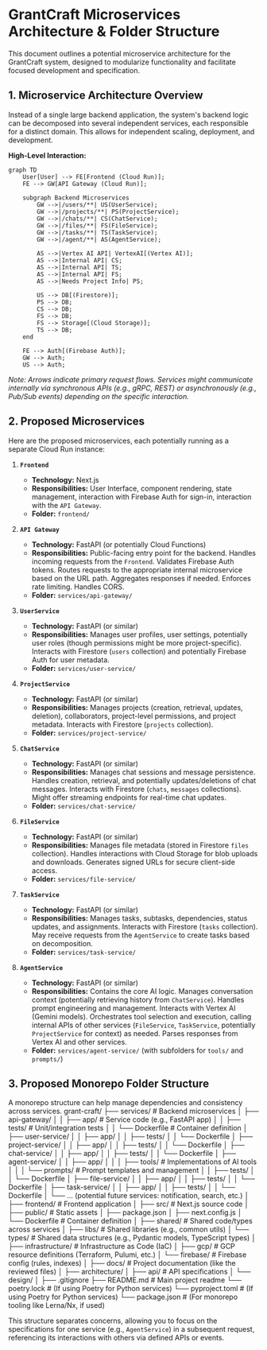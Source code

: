 # GrantCraft Microservices Architecture & Folder Structure

This document outlines a potential microservice architecture for the GrantCraft system, designed to modularize functionality and facilitate focused development and specification.

## 1. Microservice Architecture Overview

Instead of a single large backend application, the system's backend logic can be decomposed into several independent services, each responsible for a distinct domain. This allows for independent scaling, deployment, and development.

**High-Level Interaction:**

```mermaid
graph TD
    User[User] --> FE[Frontend (Cloud Run)];
    FE --> GW[API Gateway (Cloud Run)];

    subgraph Backend Microservices
        GW -->|/users/**| US(UserService);
        GW -->|/projects/**| PS(ProjectService);
        GW -->|/chats/**| CS(ChatService);
        GW -->|/files/**| FS(FileService);
        GW -->|/tasks/**| TS(TaskService);
        GW -->|/agent/**| AS(AgentService);

        AS -->|Vertex AI API| VertexAI[(Vertex AI)];
        AS -->|Internal API| CS;
        AS -->|Internal API| TS;
        AS -->|Internal API| FS;
        AS -->|Needs Project Info| PS;

        US --> DB[(Firestore)];
        PS --> DB;
        CS --> DB;
        FS --> DB;
        FS --> Storage[(Cloud Storage)];
        TS --> DB;
    end

    FE --> Auth[(Firebase Auth)];
    GW --> Auth;
    US --> Auth;

```
*Note: Arrows indicate primary request flows. Services might communicate internally via synchronous APIs (e.g., gRPC, REST) or asynchronously (e.g., Pub/Sub events) depending on the specific interaction.*

## 2. Proposed Microservices

Here are the proposed microservices, each potentially running as a separate Cloud Run instance:

1.  **`Frontend`**
    *   **Technology:** Next.js
    *   **Responsibilities:** User Interface, component rendering, state management, interaction with Firebase Auth for sign-in, interaction with the `API Gateway`.
    *   **Folder:** `frontend/`

2.  **`API Gateway`**
    *   **Technology:** FastAPI (or potentially Cloud Functions)
    *   **Responsibilities:** Public-facing entry point for the backend. Handles incoming requests from the `Frontend`. Validates Firebase Auth tokens. Routes requests to the appropriate internal microservice based on the URL path. Aggregates responses if needed. Enforces rate limiting. Handles CORS.
    *   **Folder:** `services/api-gateway/`

3.  **`UserService`**
    *   **Technology:** FastAPI (or similar)
    *   **Responsibilities:** Manages user profiles, user settings, potentially user roles (though permissions might be more project-specific). Interacts with Firestore (`users` collection) and potentially Firebase Auth for user metadata.
    *   **Folder:** `services/user-service/`

4.  **`ProjectService`**
    *   **Technology:** FastAPI (or similar)
    *   **Responsibilities:** Manages projects (creation, retrieval, updates, deletion), collaborators, project-level permissions, and project metadata. Interacts with Firestore (`projects` collection).
    *   **Folder:** `services/project-service/`

5.  **`ChatService`**
    *   **Technology:** FastAPI (or similar)
    *   **Responsibilities:** Manages chat sessions and message persistence. Handles creation, retrieval, and potentially updates/deletions of chat messages. Interacts with Firestore (`chats`, `messages` collections). Might offer streaming endpoints for real-time chat updates.
    *   **Folder:** `services/chat-service/`

6.  **`FileService`**
    *   **Technology:** FastAPI (or similar)
    *   **Responsibilities:** Manages file metadata (stored in Firestore `files` collection). Handles interactions with Cloud Storage for blob uploads and downloads. Generates signed URLs for secure client-side access.
    *   **Folder:** `services/file-service/`

7.  **`TaskService`**
    *   **Technology:** FastAPI (or similar)
    *   **Responsibilities:** Manages tasks, subtasks, dependencies, status updates, and assignments. Interacts with Firestore (`tasks` collection). May receive requests from the `AgentService` to create tasks based on decomposition.
    *   **Folder:** `services/task-service/`

8.  **`AgentService`**
    *   **Technology:** FastAPI (or similar)
    *   **Responsibilities:** Contains the core AI logic. Manages conversation context (potentially retrieving history from `ChatService`). Handles prompt engineering and management. Interacts with Vertex AI (Gemini models). Orchestrates tool selection and execution, calling internal APIs of other services (`FileService`, `TaskService`, potentially `ProjectService` for context) as needed. Parses responses from Vertex AI and other services.
    *   **Folder:** `services/agent-service/` (with subfolders for `tools/` and `prompts/`)

## 3. Proposed Monorepo Folder Structure

A monorepo structure can help manage dependencies and consistency across services.
grant-craft/
├── services/ # Backend microservices
│ ├── api-gateway/
│ │ ├── app/ # Service code (e.g., FastAPI app)
│ │ ├── tests/ # Unit/integration tests
│ │ └── Dockerfile # Container definition
│ ├── user-service/
│ │ ├── app/
│ │ ├── tests/
│ │ └── Dockerfile
│ ├── project-service/
│ │ ├── app/
│ │ ├── tests/
│ │ └── Dockerfile
│ ├── chat-service/
│ │ ├── app/
│ │ ├── tests/
│ │ └── Dockerfile
│ ├── agent-service/
│ │ ├── app/
│ │ │ ├── tools/ # Implementations of AI tools
│ │ │ └── prompts/ # Prompt templates and management
│ │ ├── tests/
│ │ └── Dockerfile
│ ├── file-service/
│ │ ├── app/
│ │ ├── tests/
│ │ └── Dockerfile
│ ├── task-service/
│ │ ├── app/
│ │ ├── tests/
│ │ └── Dockerfile
│ └── ... (potential future services: notification, search, etc.)
│
├── frontend/ # Frontend application
│ ├── src/ # Next.js source code
│ ├── public/ # Static assets
│ ├── package.json
│ ├── next.config.js
│ └── Dockerfile # Container definition
│
├── shared/ # Shared code/types across services
│ ├── libs/ # Shared libraries (e.g., common utils)
│ └── types/ # Shared data structures (e.g., Pydantic models, TypeScript types)
│
├── infrastructure/ # Infrastructure as Code (IaC)
│ ├── gcp/ # GCP resource definitions (Terraform, Pulumi, etc.)
│ └── firebase/ # Firebase config (rules, indexes)
│
├── docs/ # Project documentation (like the reviewed files)
│ ├── architecture/
│ ├── api/ # API specifications
│ └── design/
│
├── .gitignore
├── README.md # Main project readme
└── poetry.lock # (If using Poetry for Python services)
└── pyproject.toml # (If using Poetry for Python services)
└── package.json # (For monorepo tooling like Lerna/Nx, if used)


This structure separates concerns, allowing you to focus on the specifications for one service (e.g., `AgentService`) in a subsequent request, referencing its interactions with others via defined APIs or events.